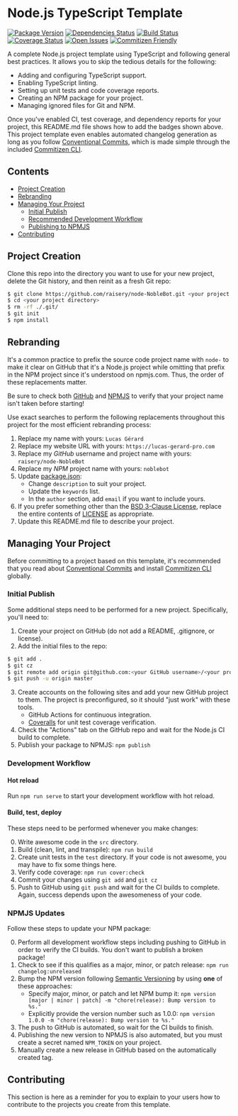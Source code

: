 # Node.js TypeScript Template

[![Package Version][package-image]][package-url]
[![Dependencies Status][dependencies-image]][dependencies-url]
[![Build Status][build-image]][build-url]
[![Coverage Status][coverage-image]][coverage-url]
[![Open Issues][issues-image]][issues-url]
[![Commitizen Friendly][commitizen-image]][commitizen-url]

A complete Node.js project template using TypeScript and following general best practices.  It allows you to skip the tedious details for the following:

* Adding and configuring TypeScript support.
* Enabling TypeScript linting.
* Setting up unit tests and code coverage reports.
* Creating an NPM package for your project.
* Managing ignored files for Git and NPM.

Once you've enabled CI, test coverage, and dependency reports for your project, this README.md file shows how to add the badges shown above.  This project template even enables automated changelog generation as long as you follow [Conventional Commits](https://conventionalcommits.org), which is made simple through the included [Commitizen CLI](http://commitizen.github.io/cz-cli/).

## Contents

* [Project Creation](#project-creation)
* [Rebranding](#rebranding)
* [Managing Your Project](#managing-your-project)
    * [Initial Publish](#initial-publish)
    * [Recommended Development Workflow](#recommended-development-workflow)
    * [Publishing to NPMJS](#publishing-to-npmjs)
* [Contributing](#contributing)

## Project Creation

Clone this repo into the directory you want to use for your new project, delete the Git history, and then reinit as a fresh Git repo:

```bash
$ git clone https://github.com/raisery/node-NobleBot.git <your project directory>
$ cd <your project directory>
$ rm -rf ./.git/
$ git init
$ npm install
```

## Rebranding

It's a common practice to prefix the source code project name with `node-` to make it clear on GitHub that it's a Node.js project while omitting that prefix in the NPM project since it's understood on npmjs.com.  Thus, the order of these replacements matter.

Be sure to check both [GitHub](https://github.com) and [NPMJS](https://www.npmjs.com) to verify that your project name isn't taken before starting!

Use exact searches to perform the following replacements throughout this project for the most efficient rebranding process:

1. Replace my name with yours: `Lucas Gérard`
2. Replace my website URL with yours: `https://lucas-gerard-pro.com`
3. Replace my *GitHub* username and project name with yours: `raisery/node-NobleBot`
4. Replace my *NPM* project name with yours: `noblebot`
5. Update [package.json](package.json):
	* Change `description` to suit your project.
	* Update the `keywords` list.
	* In the `author` section, add `email` if you want to include yours.
6. If you prefer something other than the [BSD 3-Clause License](https://opensource.org/licenses/BSD-3-Clause), replace the entire contents of [LICENSE](LICENSE) as appropriate.
7. Update this README.md file to describe your project.

## Managing Your Project

Before committing to a project based on this template, it's recommended that you read about [Conventional Commits](https://conventionalcommits.org) and install [Commitizen CLI](http://commitizen.github.io/cz-cli/) globally.

### Initial Publish

Some additional steps need to be performed for a new project.  Specifically, you'll need to:

1. Create your project on GitHub (do not add a README, .gitignore, or license).
2. Add the initial files to the repo:
```bash
$ git add .
$ git cz
$ git remote add origin git@github.com:<your GitHub username>/<your project name>
$ git push -u origin master
```
3. Create accounts on the following sites and add your new GitHub project to them.  The project is preconfigured, so it should "just work" with these tools.
	* GitHub Actions for continuous integration.
	* [Coveralls](https://coveralls.io) for unit test coverage verification.
4. Check the "Actions" tab on the GitHub repo and wait for the Node.js CI build to complete.
5. Publish your package to NPMJS: `npm publish`

### Development Workflow

#### Hot reload
Run `npm run serve` to start your development workflow with hot reload.

#### Build, test, deploy

These steps need to be performed whenever you make changes:

0. Write awesome code in the `src` directory.
1. Build (clean, lint, and transpile): `npm run build`
2. Create unit tests in the `test` directory.  If your code is not awesome, you may have to fix some things here.
3. Verify code coverage: `npm run cover:check`
4. Commit your changes using `git add` and `git cz`
5. Push to GitHub using `git push` and wait for the CI builds to complete.  Again, success depends upon the awesomeness of your code.

### NPMJS Updates

Follow these steps to update your NPM package:

0. Perform all development workflow steps including pushing to GitHub in order to verify the CI builds.  You don't want to publish a broken package!
1. Check to see if this qualifies as a major, minor, or patch release: `npm run changelog:unreleased`
2. Bump the NPM version following [Semantic Versioning](https://semver.org) by using **one** of these approaches:
	* Specify major, minor, or patch and let NPM bump it: `npm version [major | minor | patch] -m "chore(release): Bump version to %s."`
	* Explicitly provide the version number such as 1.0.0: `npm version 1.0.0 -m "chore(release): Bump version to %s."`
3. The push to GitHub is automated, so wait for the CI builds to finish.
4. Publishing the new version to NPMJS is also automated, but you must create a secret named `NPM_TOKEN` on your project.
5. Manually create a new release in GitHub based on the automatically created tag.

## Contributing

This section is here as a reminder for you to explain to your users how to contribute to the projects you create from this template.

[build-image]: https://img.shields.io/github/actions/workflow/status/raisery/node-NobleBot/ci-build.yaml?branch=master
[build-url]: https://github.com/raisery/node-NobleBot/actions/workflows/ci-build.yaml
[commitizen-image]: https://img.shields.io/badge/commitizen-friendly-brightgreen.svg
[commitizen-url]: http://commitizen.github.io/cz-cli
[coverage-image]: https://coveralls.io/repos/github/raisery/node-NobleBot/badge.svg?branch=master
[coverage-url]: https://coveralls.io/github/raisery/node-NobleBot?branch=master
[dependencies-image]: https://img.shields.io/librariesio/release/npm/noblebot
[dependencies-url]: https://www.npmjs.com/package/noblebot?activeTab=dependencies
[issues-image]: https://img.shields.io/github/issues/raisery/node-NobleBot.svg?style=popout
[issues-url]: https://github.com/raisery/node-NobleBot/issues
[package-image]: https://img.shields.io/npm/v/noblebot
[package-url]: https://www.npmjs.com/package/noblebot
[project-url]: https://github.com/raisery/node-NobleBot

